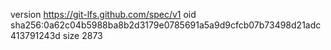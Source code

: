version https://git-lfs.github.com/spec/v1
oid sha256:0a62c04b5988ba8b2d3179e0785691a5a9d9cfcb07b73498d21adc413791243d
size 2873
